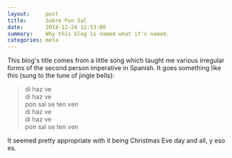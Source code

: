 ```yaml
---
layout:     post
title:      Sobre Pon Sal
date:       2014-12-24 12:53:00
summary:    Why this blog is named what it's named.
categories: meta
---
```


This blog's title comes from a little song which taught me various irregular forms of the second person imperative in Spanish. It goes something like this (sung to the tune of jingle bells):

> di haz ve  
> di haz ve  
> pon sal se ten ven  
> di haz ve  
> di haz ve  
> pon sal se ten ven  

It seemed pretty appropriate with it being Christmas Eve day and all, y eso es.